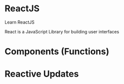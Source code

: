 # ReactJS
Learn ReactJS


React is a JavaScript Library for building user interfaces

# Components (Functions)
# Reactive Updates
